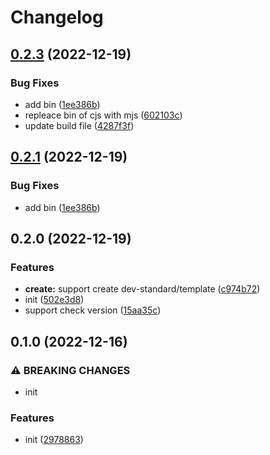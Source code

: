 # Changelog

## [0.2.3](https://github.com/dev-standard/liting-cli/compare/0.2.0...0.2.3) (2022-12-19)


### Bug Fixes

* add bin ([1ee386b](https://github.com/dev-standard/liting-cli/commit/1ee386b472803d4a26ad150933102558de3d41e5))
* repleace bin of cjs with mjs ([602103c](https://github.com/dev-standard/liting-cli/commit/602103cb458084e127c45f381a6671b94babdc06))
* update build file ([4287f3f](https://github.com/dev-standard/liting-cli/commit/4287f3fbfda919041b4e674d2b6b7957fbc77c0a))

## [0.2.1](https://github.com/dev-standard/liting-cli/compare/0.2.0...0.2.1) (2022-12-19)


### Bug Fixes

* add bin ([1ee386b](https://github.com/dev-standard/liting-cli/commit/1ee386b472803d4a26ad150933102558de3d41e5))

## 0.2.0 (2022-12-19)


### Features

* **create:** support create dev-standard/template ([c974b72](https://github.com/dev-standard/liting-cli/commit/c974b72c1592ad20726db8e9cf97da8acef5d7e9))
* init ([502e3d8](https://github.com/dev-standard/liting-cli/commit/502e3d8c358c1e2e9862d8fecddb98bf8b1d766b))
* support check version ([15aa35c](https://github.com/dev-standard/liting-cli/commit/15aa35ca62cda0c3af9c924f612234e4bfdf7481))

## 0.1.0 (2022-12-16)


### ⚠ BREAKING CHANGES

* init

### Features

* init ([2978863](https://github.com/dev-standard/template/commit/2978863063fa0cf6c2c7e7e2f390db76cab74664))